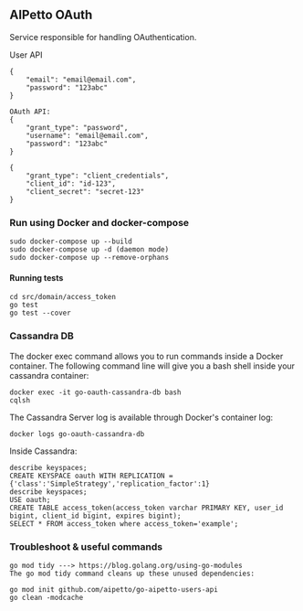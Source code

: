 ## AIPetto OAuth
Service responsible for handling OAuthentication.

User API
```
{
    "email": "email@email.com",
    "password": "123abc"
}

OAuth API:
{
    "grant_type": "password",
    "username": "email@email.com",
    "password": "123abc"
}

{
    "grant_type": "client_credentials",
    "client_id": "id-123",
    "client_secret": "secret-123"
}

```

### Run using Docker and docker-compose
```
sudo docker-compose up --build
sudo docker-compose up -d (daemon mode)
sudo docker-compose up --remove-orphans
```

#### Running tests
```
cd src/domain/access_token
go test 
go test --cover
```

### Cassandra DB

The docker exec command allows you to run commands inside a Docker container. 
The following command line will give you a bash shell inside your cassandra container:

```
docker exec -it go-oauth-cassandra-db bash
cqlsh
```
The Cassandra Server log is available through Docker's container log:
```
docker logs go-oauth-cassandra-db
```

Inside Cassandra:
```
describe keyspaces;
CREATE KEYSPACE oauth WITH REPLICATION = {'class':'SimpleStrategy','replication_factor':1}
describe keyspaces;
USE oauth;
CREATE TABLE access_token(access_token varchar PRIMARY KEY, user_id bigint, client_id bigint, expires bigint);
SELECT * FROM access_token where access_token='example';
```


### Troubleshoot & useful commands
```
go mod tidy ---> https://blog.golang.org/using-go-modules
The go mod tidy command cleans up these unused dependencies:

go mod init github.com/aipetto/go-aipetto-users-api
go clean -modcache
```